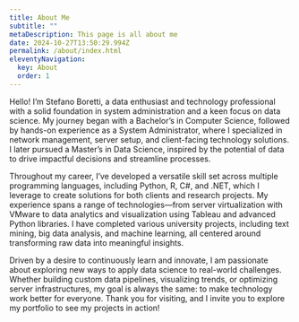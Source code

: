```yaml
---
title: About Me
subtitle: ""
metaDescription: This page is all about me
date: 2024-10-27T13:50:29.994Z
permalink: /about/index.html
eleventyNavigation:
  key: About
  order: 1
---
```

Hello! I’m Stefano Boretti, a data enthusiast and technology professional with a solid foundation in system administration and a keen focus on data science. My journey began with a Bachelor’s in Computer Science, followed by hands-on experience as a System Administrator, where I specialized in network management, server setup, and client-facing technology solutions. I later pursued a Master’s in Data Science, inspired by the potential of data to drive impactful decisions and streamline processes.

Throughout my career, I’ve developed a versatile skill set across multiple programming languages, including Python, R, C#, and .NET, which I leverage to create solutions for both clients and research projects. My experience spans a range of technologies—from server virtualization with VMware to data analytics and visualization using Tableau and advanced Python libraries. I have completed various university projects, including text mining, big data analysis, and machine learning, all centered around transforming raw data into meaningful insights.

Driven by a desire to continuously learn and innovate, I am passionate about exploring new ways to apply data science to real-world challenges. Whether building custom data pipelines, visualizing trends, or optimizing server infrastructures, my goal is always the same: to make technology work better for everyone. Thank you for visiting, and I invite you to explore my portfolio to see my projects in action!